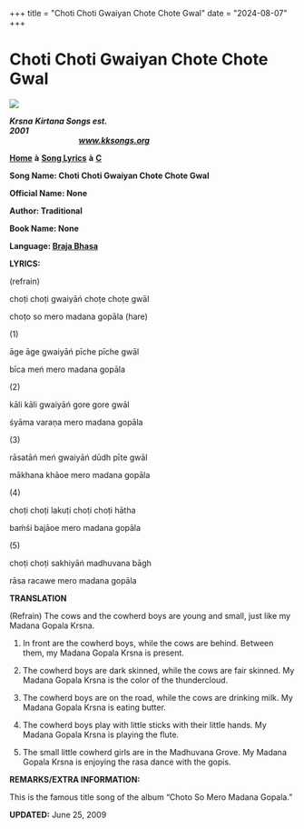 +++
title = "Choti Choti Gwaiyan Chote Chote Gwal"
date = "2024-08-07"
+++

# Choti Choti Gwaiyan Chote Chote Gwal
**![](http://kksongs.org/image_files/image002.jpg)**

**_Krsna_** **_Kirtana Songs est. 2001_**                                                                                                                                                      **_www.kksongs.org_**

**[Home](http://kksongs.org/)** **à** **[Song Lyrics](http://kksongs.org/lyrics.html)** **à** **[C](http://kksongs.org/songs/song_c.html)**

**Song Name: Choti Choti Gwaiyan Chote Chote Gwal**

**Official Name: None**

**Author: Traditional**

**Book Name: None**

**Language: [Braja Bhasa](http://kksongs.org/language/list/braja_bhasa.html)**

**LYRICS:**

(refrain)

choṭi choṭi gwaiyāń choṭe choṭe gwāl

choṭo so mero madana gopāla (hare)

(1)

āge āge gwaiyāń pīche pīche gwāl

bīca meń mero madana gopāla

(2)

kāli kāli gwaiyāń gore gore gwāl

śyāma varaṇa mero madana gopāla

(3)

rāsatāń meń gwaiyāń dūdh pīte gwāl

mākhana khāoe mero madana gopāla

(4)

choṭi choṭi lakuṭi choṭi choṭi hātha

baḿśi bajāoe mero madana gopāla

(5)

choṭi choṭi sakhiyāń madhuvana bāgh

rāsa racawe mero madana gopāla

**TRANSLATION**

(Refrain) The cows and the cowherd boys are young and small, just like my Madana Gopala Krsna.

1) In front are the cowherd boys, while the cows are behind. Between them, my Madana Gopala Krsna is present.

2) The cowherd boys are dark skinned, while the cows are fair skinned. My Madana Gopala Krsna is the color of the thundercloud.

3) The cowherd boys are on the road, while the cows are drinking milk. My Madana Gopala Krsna is eating butter.

4) The cowherd boys play with little sticks with their little hands. My Madana Gopala Krsna is playing the flute.

5) The small little cowherd girls are in the Madhuvana Grove. My Madana Gopala Krsna is enjoying the rasa dance with the gopis.

**REMARKS/EXTRA INFORMATION:**

This is the famous title song of the album “Choto So Mero Madana Gopala.”

**UPDATED:** June 25, 2009